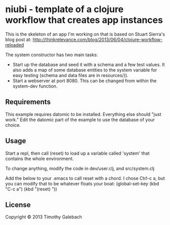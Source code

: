 # niubi - template of a clojure workflow that creates app instances

This is the skeleton of an app I'm working on that is based on Stuart Sierra's blog post at:
http://thinkrelevance.com/blog/2013/06/04/clojure-workflow-reloaded

The system constructor has two main tasks:
* Start up the database and seed it with a schema and a few test
values. It also adds a map of some database entities to the system
variable for easy testing (schema and data files are in resources/)).
* Start a webserver at port 8080. This can be changed from within the
system-dev function.

## Requirements
This example requires datomic to be installed. Everything else should
"just work." Edit the datomic part of the example to use the database
of your choice.

## Usage

Start a repl, then call (reset) to load up a variable called 'system'
that contains the whole environment. 

To change anything, modify the code in dev/user.clj, and src/system.clj

Add the below to your .emacs to call reset with a chord. I chose
Ctrl-c a, but you can modify that to be whatever floats your boat:
(global-set-key (kbd "C-c a") (kbd "(reset) <return>"))

## License

Copyright © 2013 Timothy Galebach
